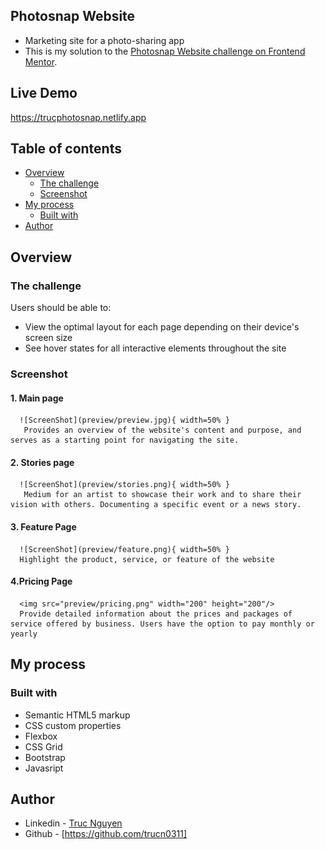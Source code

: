 ## Photosnap Website

- Marketing site for a photo-sharing app
- This is my solution to the [Photosnap Website challenge on Frontend Mentor](https://www.frontendmentor.io/challenges/photosnap-multipage-website-nMDSrNmNW).

## Live Demo
  https://trucphotosnap.netlify.app

## Table of contents

- [Overview](#overview)
  - [The challenge](#the-challenge)
  - [Screenshot](#screenshot)
- [My process](#my-process)
  - [Built with](#built-with)
- [Author](#author)

## Overview

### The challenge

Users should be able to:

- View the optimal layout for each page depending on their device's screen size
- See hover states for all interactive elements throughout the site

### Screenshot

  #### 1. Main page
      ![ScreenShot](preview/preview.jpg){ width=50% }
       Provides an overview of the website's content and purpose, and serves as a starting point for navigating the site.
       
       
       
       
       
       
  #### 2. Stories page
      ![ScreenShot](preview/stories.png){ width=50% }
       Medium for an artist to showcase their work and to share their vision with others. Documenting a specific event or a news story.
       
       
       
       
       
       
   #### 3. Feature Page
      ![ScreenShot](preview/feature.png){ width=50% }
      Highlight the product, service, or feature of the website






   #### 4.Pricing Page
      <img src="preview/pricing.png" width="200" height="200"/>
      Provide detailed information about the prices and packages of service offered by business. Users have the option to pay monthly or yearly



## My process

### Built with

- Semantic HTML5 markup
- CSS custom properties
- Flexbox
- CSS Grid
- Bootstrap
- Javasript

## Author

- Linkedin - [Truc Nguyen](https://www.linkedin.com/in/truc-nguyen-480222230/)
- Github - [https://github.com/trucn0311]
